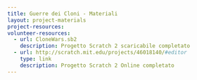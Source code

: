 ```yaml
---
title: Guerre dei Cloni - Materiali
layout: project-materials
project-resources: 
volunteer-resources:
  - url: CloneWars.sb2
    description: Progetto Scratch 2 scaricabile completato
  - url: http://scratch.mit.edu/projects/46018140/#editor
    type: link
    description: Progetto Scratch 2 Online completato
---
```

